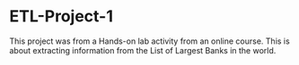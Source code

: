 # ETL-Project-1
This project was from a Hands-on lab activity from an online course. This is about extracting information from the List of Largest Banks in the world. 

